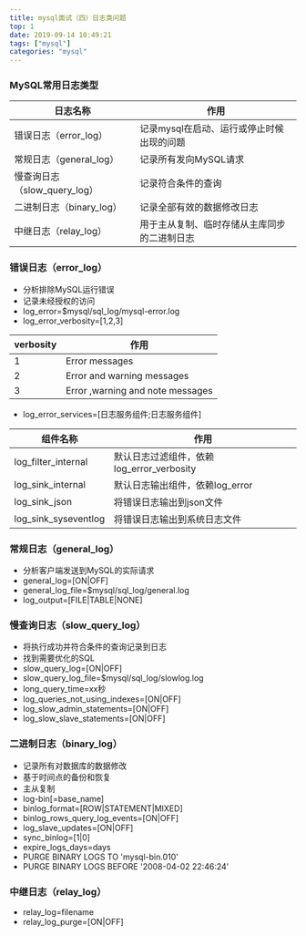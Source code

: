 ```yaml
---
title: mysql面试（四）日志类问题
top: 1
date: 2019-09-14 10:49:21
tags: ["mysql"]
categories: "mysql"
---
```

### MySQL常用日志类型
|日志名称|作用|
|--|--|
|错误日志（error_log）|记录mysql在启动、运行或停止时候出现的问题|
|常规日志（general_log）|记录所有发向MySQL请求|
|慢查询日志（slow_query_log）|记录符合条件的查询|
|二进制日志（binary_log）|记录全部有效的数据修改日志|
|中继日志（relay_log）|用于主从复制、临时存储从主库同步的二进制日志|

### 错误日志（error_log）
- 分析排除MySQL运行错误
- 记录未经授权的访问
- log_error=$mysql/sql_log/mysql-error.log
- log_error_verbosity=[1,2,3]

|verbosity|作用|
|--|--|
|1|Error messages|
|2|Error and warning messages|
|3|Error ,warning and note messages|

- log_error_services=[日志服务组件;日志服务组件]

|组件名称|作用|
|--|--|
|log_filter_internal|默认日志过滤组件，依赖log_error_verbosity|
|log_sink_internal|默认日志输出组件，依赖log_error|
|log_sink_json|将错误日志输出到json文件|
|log_sink_syseventlog|将错误日志输出到系统日志文件|

### 常规日志（general_log）
- 分析客户端发送到MySQL的实际请求
- general_log=[ON|OFF]
- general_log_file=$mysql/sql_log/general.log
- log_output=[FILE|TABLE|NONE]
### 慢查询日志（slow_query_log）
- 将执行成功并符合条件的查询记录到日志
- 找到需要优化的SQL
- slow_query_log=[ON|OFF]
- slow_query_log_file=$mysql/sql_log/slowlog.log
- long_query_time=xx秒
- log_queries_not_using_indexes=[ON|OFF]
- log_slow_admin_statements=[ON|OFF]
- log_slow_slave_statements=[ON|OFF]
### 二进制日志（binary_log）
- 记录所有对数据库的数据修改
- 基于时间点的备份和恢复
- 主从复制
- log-bin[=base_name]
- binlog_format=[ROW|STATEMENT|MIXED]
- binlog_rows_query_log_events=[ON|OFF]
- log_slave_updates=[ON|OFF]
- sync_binlog=[1|0]
- expire_logs_days=days
- PURGE BINARY LOGS TO 'mysql-bin.010'
- PURGE BINARY LOGS BEFORE '2008-04-02 22:46:24'
### 中继日志（relay_log）
- relay_log=filename
- relay_log_purge=[ON|OFF]